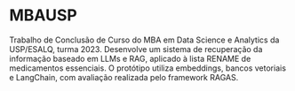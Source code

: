 # MBAUSP
Trabalho de Conclusão de Curso do MBA em Data Science e Analytics da USP/ESALQ, turma 2023. Desenvolve um sistema de recuperação da informação baseado em LLMs e RAG, aplicado à lista RENAME de medicamentos essenciais. O protótipo utiliza embeddings, bancos vetoriais e LangChain, com avaliação realizada pelo framework RAGAS.
